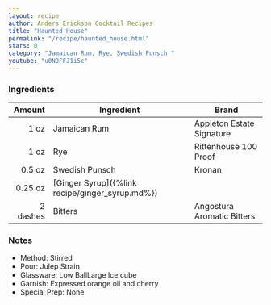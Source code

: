 ```yaml
---
layout: recipe 
author: Anders Erickson Cocktail Recipes
title: "Haunted House"
permalink: "/recipe/haunted_house.html"
stars: 0
category: "Jamaican Rum, Rye, Swedish Punsch "
youtube: "u0N9FFJ1i5c"
---
```


### Ingredients

|  Amount  | Ingredient               | Brand                       |
| -------: | ----------------------------------------------- | -------------------------- |
|     1 oz | Jamaican Rum                                    | Appleton Estate Signature  |
|     1 oz | Rye                                             | Rittenhouse 100 Proof      |
|   0.5 oz | Swedish Punsch                                  | Kronan                     |
|  0.25 oz | [Ginger Syrup]({%link recipe/ginger_syrup.md%}) |
| 2 dashes | Bitters                                         | Angostura Aromatic Bitters |

### Notes

- Method: Stirred
- Pour: Julep Strain
- Glassware: Low BallLarge Ice cube
- Garnish: Expressed orange oil and cherry
- Special Prep: None
